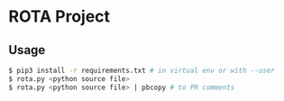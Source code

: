 # ROTA Project

## Usage

```bash
$ pip3 install -r requirements.txt # in virtual env or with --user
$ rota.py <python source file>
$ rota.py <python source file> | pbcopy # to PR comments
```